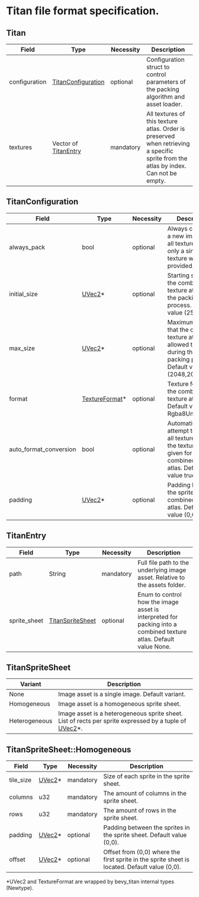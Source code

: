 # Titan file format specification.

## Titan
| Field         | Type                   | Necessity | Description |
|---------------|------------------------|-----------|-------------|
| configuration | [TitanConfiguration]   | optional  | Configuration struct to control parameters of the packing algorithm and asset loader. |
| textures      | Vector of [TitanEntry] | mandatory | All textures of this texture atlas. Order is preserved when retrieving a specific sprite from the atlas by index. Can not be empty. |

## TitanConfiguration
| Field                  | Type             | Necessity | Description |
|------------------------|------------------|-----------|-------------|
| always_pack            | bool             | optional  | Always construct a new image from all textures even if only a single texture was provided. |
| initial_size           | [UVec2]*         | optional  | Starting size of the combined texture atlas for the packing process. Default value (256,256). |
| max_size               | [UVec2]*         | optional  | Maximum size that the combined texture atlas is allowed to grow to during the packing process. Default value (2048,2048). |
| format                 | [TextureFormat]* | optional  | Texture format of the combined texture atlas. Default value Rgba8UnormSrgb. |
| auto_format_conversion | bool             | optional  | Automatically attempt to convert all textures into the texture format given for the combined texture atlas. Default value true. |
| padding                | [UVec2]*         | optional  | Padding between the sprites in the combined texture atlas. Default value (0,0). |

## TitanEntry
| Field        | Type               | Necessity | Description |
|--------------|--------------------|-----------|-------------|
| path         | String             | mandatory | Full file path to the underlying image asset. Relative to the assets folder. |
| sprite_sheet | [TitanSpriteSheet] | optional  | Enum to control how the image asset is interpreted for packing into a combined texture atlas. Default value None. |

## TitanSpriteSheet
| Variant       | Description |
|---------------|-------------|
| None          | Image asset is a single image. Default variant. |
| Homogeneous   | Image asset is a homogeneous sprite sheet. |
| Heterogeneous | Image asset is a heterogeneous sprite sheet. List of rects per sprite expressed by a tuple of [UVec2]*. |

## TitanSpriteSheet::Homogeneous
| Field     | Type     | Necessity | Description |
|-----------|----------|-----------|-------------|
| tile_size | [UVec2]* | mandatory | Size of each sprite in the sprite sheet. |
| columns   | u32      | mandatory | The amount of columns in the sprite sheet. |
| rows      | u32      | mandatory | The amount of rows in the sprite sheet. |
| padding   | [UVec2]* | optional  | Padding between the sprites in the sprite sheet. Default value (0,0). |
| offset    | [UVec2]* | optional  | Offset from (0,0) where the first sprite in the sprite sheet is located. Default value (0,0). |

*UVec2 and TextureFormat are wrapped by bevy_titan internal types (Newtype).

[TitanConfiguration]: #titanconfiguration
[TitanEntry]: #titanentry
[UVec2]: https://docs.rs/bevy/latest/bevy/math/struct.UVec2.html
[TextureFormat]: https://docs.rs/bevy/latest/bevy/render/render_resource/enum.TextureFormat.html
[TitanSpriteSheet]: #titanspritesheet